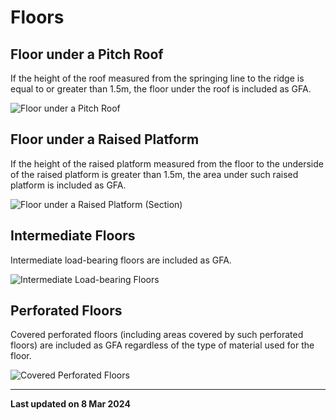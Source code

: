 # Floors

## Floor under a Pitch Roof

If the height of the roof measured from the springing line to the ridge is equal to or greater than 1.5m, the floor under the roof is included as GFA.

![Floor under a Pitch Roof](https://www.ura.gov.sg/-/media/Corporate/Guidelines/Development-control/GFA/GFA-05-Floor-under-a-pitch-roof.jpg?h=591&w=1000)

## Floor under a Raised Platform

If the height of the raised platform measured from the floor to the underside of the raised platform is greater than 1.5m, the area under such raised platform is included as GFA.

![Floor under a Raised Platform (Section)](https://www.ura.gov.sg/-/media/Corporate/Guidelines/Development-control/GFA/GFA-06-Floor-under-a-raised-platform_final.jpg?h=433&w=1000)

## Intermediate Floors

Intermediate load-bearing floors are included as GFA.

![Intermediate Load-bearing Floors](https://www.ura.gov.sg/-/media/Corporate/Guidelines/Development-control/GFA/GFA-04-Intermediate-load-bearing-floor_final.jpg?h=875&w=1000)

## Perforated Floors

Covered perforated floors (including areas covered by such perforated floors) are included as GFA regardless of the type of material used for the floor.

![Covered Perforated Floors](https://www.ura.gov.sg/-/media/Corporate/Guidelines/Development-control/GFA/GFA-03-Perforated-floors_final.jpg?h=451&w=800)

---

**Last updated on 8 Mar 2024**

